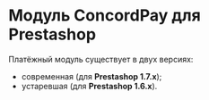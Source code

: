 # Модуль ConcordPay для Prestashop

Платёжный модуль существует в двух версиях:
- современная (для **Prestashop 1.7.x**);
- устаревшая (для **Prestashop 1.6.x**).